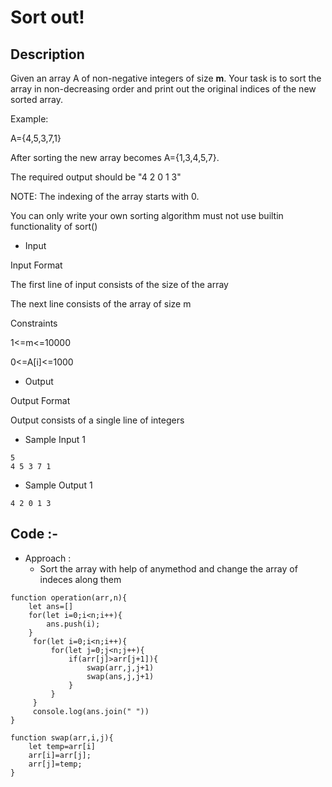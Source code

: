 # Sort out!

## Description

Given an array A of non-negative integers of size **m**. Your task is to sort the array in non-decreasing order and print out the original indices of the new sorted array.

Example:

A={4,5,3,7,1}

After sorting the new array becomes A={1,3,4,5,7}.

The required output should be "4 2 0 1 3"

NOTE: The indexing of the array starts with 0.

You can only write your own sorting algorithm must not use builtin functionality of sort()

- Input

Input Format

The first line of input consists of the size of the array

The next line consists of the array of size m

Constraints

1<=m<=10000

0<=A[i]<=1000

- Output

Output Format

Output consists of a single line of integers

- Sample Input 1

```
5
4 5 3 7 1
```

- Sample Output 1

```
4 2 0 1 3
```

## Code :-

- Approach :
  - Sort the array with help of anymethod and change the array of indeces along them

```
function operation(arr,n){
    let ans=[]
    for(let i=0;i<n;i++){
        ans.push(i);
    }
     for(let i=0;i<n;i++){
         for(let j=0;j<n;j++){
             if(arr[j]>arr[j+1]){
                 swap(arr,j,j+1)
                 swap(ans,j,j+1)
             }
         }
     }
     console.log(ans.join(" "))
}

function swap(arr,i,j){
    let temp=arr[i]
    arr[i]=arr[j];
    arr[j]=temp;
}

```
